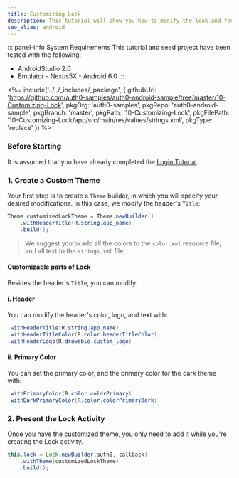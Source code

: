 ```yaml
---
title: Customizing Lock
description: This tutorial will show you how to modify the look and feel for the Lock activity.
seo_alias: android
---
```


::: panel-info System Requirements
This tutorial and seed project have been tested with the following:

* AndroidStudio 2.0
* Emulator - Nexus5X - Android 6.0 
  :::
  
 <%= include('../../_includes/_package', {
  githubUrl: 'https://github.com/auth0-samples/auth0-android-sample/tree/master/10-Customizing-Lock',
  pkgOrg: 'auth0-samples',
  pkgRepo: 'auth0-android-sample',
  pkgBranch: 'master',
  pkgPath: '10-Customizing-Lock',
  pkgFilePath: '10-Customizing-Lock/app/src/main/res/values/strings.xml',
  pkgType: 'replace'
}) %>

### Before Starting

It is assumed that you have already completed the [Login Tutorial](01-login).

### 1. Create a Custom Theme

Your first step is to create a `Theme` builder, in which you will specify your desired modifications. In this case, we modify the header's `Title`:

```java
Theme customizedLockTheme = Theme.newBuilder()
	.withHeaderTitle(R.string.app_name)
	.build();
```

> We suggest you to add all the colors to the `color.xml` resource file, and all text to the `strings.xml` file.

#### Customizable parts of Lock

Besides the header's `Title`, you can modify:

#### i. Header
You can modify the header's color, logo, and text with: 

```java
.withHeaderTitle(R.string.app_name)
.withHeaderTitleColor(R.color.headerTitleColor)
.withHeaderLogo(R.drawable.custom_logo)
```

#### ii. Primary Color
You can set the primary color, and the primary color for the dark theme with:

```java
.withPrimaryColor(R.color.colorPrimary)
.withDarkPrimaryColor(R.color.colorPrimaryDark)
```


### 2. Present the Lock Activity

Once you have the customized theme, you only need to add it while you're creating the Lock activity.

```java
this.lock = Lock.newBuilder(auth0, callback)
	.withTheme(customizedLockTheme)
	.build();
```

